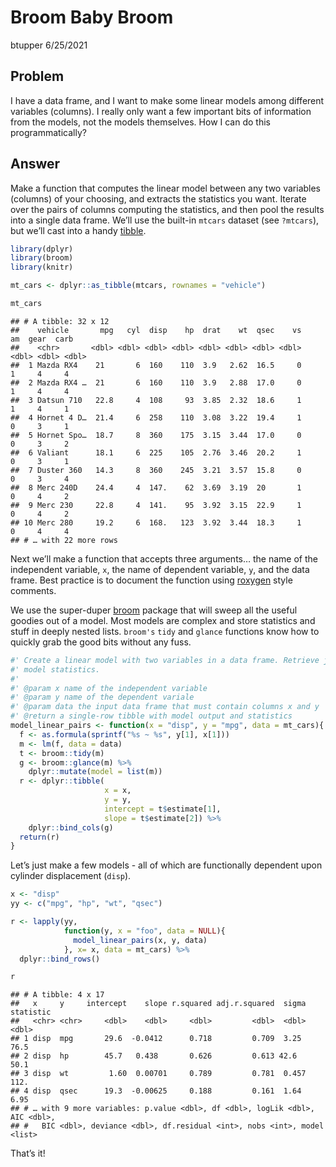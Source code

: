 Broom Baby Broom
================
btupper
6/25/2021

## Problem

I have a data frame, and I want to make some linear models among
different variables (columns). I really only want a few important bits
of information from the models, not the models themselves. How I can do
this programmatically?

## Answer

Make a function that computes the linear model between any two variables
(columns) of your choosing, and extracts the statistics you want.
Iterate over the pairs of columns computing the statistics, and then
pool the results into a single data frame. We’ll use the built-in
`mtcars` dataset (see `?mtcars`), but we’ll cast into a handy
[tibble](https://tibble.tidyverse.org/).

``` r
library(dplyr)
library(broom)
library(knitr)

mt_cars <- dplyr::as_tibble(mtcars, rownames = "vehicle")

mt_cars
```

    ## # A tibble: 32 x 12
    ##    vehicle       mpg   cyl  disp    hp  drat    wt  qsec    vs    am  gear  carb
    ##    <chr>       <dbl> <dbl> <dbl> <dbl> <dbl> <dbl> <dbl> <dbl> <dbl> <dbl> <dbl>
    ##  1 Mazda RX4    21       6  160    110  3.9   2.62  16.5     0     1     4     4
    ##  2 Mazda RX4 …  21       6  160    110  3.9   2.88  17.0     0     1     4     4
    ##  3 Datsun 710   22.8     4  108     93  3.85  2.32  18.6     1     1     4     1
    ##  4 Hornet 4 D…  21.4     6  258    110  3.08  3.22  19.4     1     0     3     1
    ##  5 Hornet Spo…  18.7     8  360    175  3.15  3.44  17.0     0     0     3     2
    ##  6 Valiant      18.1     6  225    105  2.76  3.46  20.2     1     0     3     1
    ##  7 Duster 360   14.3     8  360    245  3.21  3.57  15.8     0     0     3     4
    ##  8 Merc 240D    24.4     4  147.    62  3.69  3.19  20       1     0     4     2
    ##  9 Merc 230     22.8     4  141.    95  3.92  3.15  22.9     1     0     4     2
    ## 10 Merc 280     19.2     6  168.   123  3.92  3.44  18.3     1     0     4     4
    ## # … with 22 more rows

Next we’ll make a function that accepts three arguments… the name of the
independent variable, `x`, the name of dependent variable, `y`, and the
data frame. Best practice is to document the function using
[roxygen](https://cran.r-project.org/web/packages/roxygen2/vignettes/roxygen2.html)
style comments.

We use the super-duper
[broom](https://cran.r-project.org/web/packages/broom/vignettes/broom.html)
package that will sweep all the useful goodies out of a model. Most
models are complex and store statistics and stuff in deeply nested
lists. `broom's` `tidy` and `glance` functions know how to quickly grab
the good bits without any fuss.

``` r
#' Create a linear model with two variables in a data frame. Retrieve just a few of the
#' model statistics.
#'
#' @param x name of the independent variable
#' @param y name of the dependent variale
#' @param data the input data frame that must contain columns x and y
#' @return a single-row tibble with model output and statistics
model_linear_pairs <- function(x = "disp", y = "mpg", data = mt_cars){
  f <- as.formula(sprintf("%s ~ %s", y[1], x[1]))
  m <- lm(f, data = data)
  t <- broom::tidy(m) 
  g <- broom::glance(m) %>%
    dplyr::mutate(model = list(m))
  r <- dplyr::tibble(
                     x = x, 
                     y = y,
                     intercept = t$estimate[1], 
                     slope = t$estimate[2]) %>%
    dplyr::bind_cols(g)
  return(r)
}
```

Let’s just make a few models - all of which are functionally dependent
upon cylinder displacement (`disp`).

``` r
x <- "disp"
yy <- c("mpg", "hp", "wt", "qsec")

r <- lapply(yy,
            function(y, x = "foo", data = NULL){
              model_linear_pairs(x, y, data)
            }, x= x, data = mt_cars) %>%
  dplyr::bind_rows()

r
```

    ## # A tibble: 4 x 17
    ##   x     y     intercept    slope r.squared adj.r.squared  sigma statistic
    ##   <chr> <chr>     <dbl>    <dbl>     <dbl>         <dbl>  <dbl>     <dbl>
    ## 1 disp  mpg       29.6  -0.0412      0.718         0.709  3.25      76.5 
    ## 2 disp  hp        45.7   0.438       0.626         0.613 42.6       50.1 
    ## 3 disp  wt         1.60  0.00701     0.789         0.781  0.457    112.  
    ## 4 disp  qsec      19.3  -0.00625     0.188         0.161  1.64       6.95
    ## # … with 9 more variables: p.value <dbl>, df <dbl>, logLik <dbl>, AIC <dbl>,
    ## #   BIC <dbl>, deviance <dbl>, df.residual <int>, nobs <int>, model <list>

That’s it!
